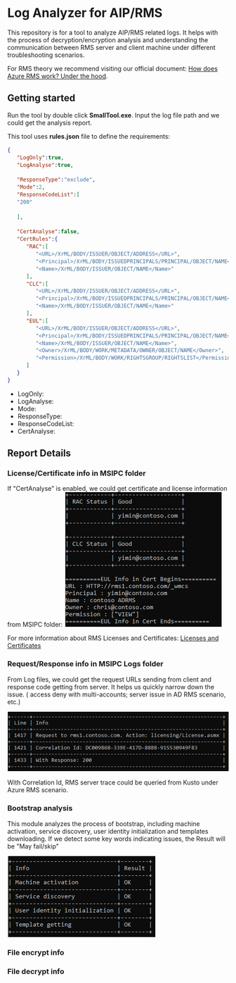 # Log Analyzer for AIP/RMS

This repository is for a tool to analyze AIP/RMS related logs. It helps with the process of decryption/encryption analysis and understanding the communication between RMS server and client machine under different troubleshooting scenarios.

For RMS theory we recommend visiting our official document: [How does Azure RMS work? Under the hood](https://docs.microsoft.com/en-us/azure/information-protection/how-does-it-work).

## Getting started

Run the tool by double click **SmallTool.exe**. Input the log file path and we could get the analysis report.

This tool uses **rules.json** file to define the requirements:

```json
{
   "LogOnly":true,
   "LogAnalyse":true,
   
   "ResponseType":"exclude",
   "Mode":2,
   "ResponseCodeList":[
   "200"
   
   ],
   
   "CertAnalyse":false,
   "CertRules":{
      "RAC":[
         "<URL>/XrML/BODY/ISSUER/OBJECT/ADDRESS</URL>",
         "<Principal>/XrML/BODY/ISSUEDPRINCIPALS/PRINCIPAL/OBJECT/NAME</Principal>",
         "<Name>/XrML/BODY/ISSUER/OBJECT/NAME</Name>"
      ],
      "CLC":[
         "<URL>/XrML/BODY/ISSUER/OBJECT/ADDRESS</URL>",
         "<Principal>/XrML/BODY/ISSUEDPRINCIPALS/PRINCIPAL/OBJECT/NAME</Principal>",
         "<Name>/XrML/BODY/ISSUER/OBJECT/NAME</Name>"
      ],
	  "EUL":[
         "<URL>/XrML/BODY/ISSUER/OBJECT/ADDRESS</URL>",
         "<Principal>/XrML/BODY/ISSUEDPRINCIPALS/PRINCIPAL/OBJECT/NAME</Principal>",
         "<Name>/XrML/BODY/ISSUER/OBJECT/NAME</Name>",
		 "<Owner>/XrML/BODY/WORK/METADATA/OWNER/OBJECT/NAME</Owner>",
		 "<Permission>/XrML/BODY/WORK/RIGHTSGROUP/RIGHTSLIST</Permission>"
      ]
   }
}
```

 - LogOnly:
 - LogAnalyse:
 - Mode:
 - ResponseType:
 - ResponseCodeList:
 - CertAnalyse:

## Report Details

### License/Certificate info in MSIPC folder

If "CertAnalyse" is enabled, we could get certificate and license information from MSIPC folder:
![certificate](certificate.png)

For more information about RMS Licenses and Certificates: [Licenses and Certificates](https://techcommunity.microsoft.com/t5/security-compliance-and-identity/licenses-and-certificates-and-how-ad-rms-protects-and-consumes/ba-p/247309)

### Request/Response info in MSIPC Logs folder

From Log files, we could get the request URLs sending from client and response code getting from server. It helps us quickly narrow down the issue. (  access deny with multi-accounts; server issue in AD RMS scenario, etc.)

![request](request.png)

With Correlation Id, RMS server trace could be queried from Kusto under Azure RMS scenario.

### Bootstrap analysis

This module analyzes the process of bootstrap, including machine activation, service discovery, user identity initialization and templates downloading. If we detect some key words indicating issues, the Result will be "May fail/skip"

![bootstrap](bootstrap.png)

### File encrypt info

### File decrypt info

